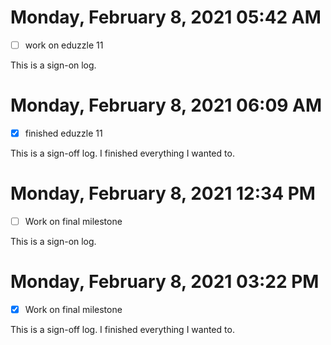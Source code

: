  # Monday, February  8, 2021 05:42 AM
- [ ] work on eduzzle 11
 
This is a sign-on log. 
 
# Monday, February  8, 2021 06:09 AM
- [X] finished eduzzle 11
 
This is a sign-off log. I finished everything I wanted to.
 
# Monday, February  8, 2021 12:34 PM
- [ ] Work on final milestone
 
This is a sign-on log. 
 
# Monday, February  8, 2021 03:22 PM
- [X] Work on final milestone

This is a sign-off log. I finished everything I wanted to.

